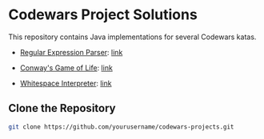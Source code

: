 # Codewars Project Solutions

This repository contains Java implementations for several Codewars katas.

- [Regular Expression Parser](./regexp_parser/README.md): [link](https://www.codewars.com/kata/5470c635304c127cad000f0d)

- [Conway's Game of Life](./conway_gol/README.md): [link](https://www.codewars.com/kata/52423db9add6f6fc39000354)

- [Whitespace Interpreter](./whitespace/README.md): [link](https://www.codewars.com/kata/52dc4688eca89d0f820004c6)

## Clone the Repository

```bash
git clone https://github.com/yourusername/codewars-projects.git
